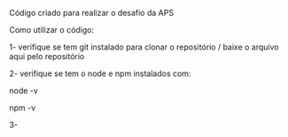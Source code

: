 Código criado para realizar o desafio da APS


Como utilizar o código:

1- verifique se tem git instalado para clonar o repositório / baixe o arquivo aqui pelo repositório

2- verifique se tem o node e npm instalados com:

node -v

npm -v

3-
